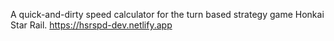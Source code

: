 A quick-and-dirty speed calculator for the turn based strategy game Honkai Star Rail. 
https://hsrspd-dev.netlify.app
